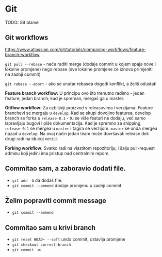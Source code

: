 # Git

TODO:
Git blame


## Git workflows
https://www.atlassian.com/git/tutorials/comparing-workflows/feature-branch-workflow

`git pull --rebase` - neće raditi merge (dodaje commit u kojem spaja nove i lokalne promjene)
nego rebase (sve lokalne promjene će iznova primjeniti na zadnji commit)

`git rebase --abort` - ako se unutar rebasea dogodi konflikt, a želiš odustati

**Feature branch workflow:**
U principu ovo što trenutno radimo - jedan feature, jedan branch; kad je spreman, mergaš ga u master.

**Gitflow workflow:**
Za ozbiljniji proizvod s releasovima i verzijama. Feature branchevi se mergaju u `develop`.
Kad se skupi dovoljno featurea, develop branch se forka u `release-0.1` - tu se više featuri ne dodaju, već samo
ispravljaju bugovi i piše dokumentacija. Kad je spremno za shipping, `release-0.1` se mergea u `master` i tagira
se verzijom. `master` se onda mergea nazad u `develop`. Na ovaj način jedan team može dovršavati release dok drugi radi
na idućoj verziji.

**Forking workflow:**
Svatko radi na vlastitom repozitoriju, i šalju pull-request adminu koji jedini ima pristup nad centralnim repom.


## Commitao sam, a zaboravio dodati file.
* `git add -A` da dodaš file.
* `git commit --ammend` dodaje promjenu u zadnji commit.

## Želim popraviti commit message
* `git commit --ammend`

## Commitao sam u krivi branch
* `git reset HEAD~ --soft` undo commit, ostavlja promjene
* `git checkout correct-branch`
* `git commit -m`
